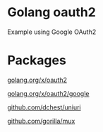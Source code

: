# Golang oauth2

Example using Google OAuth2

# Packages

[golang.org/x/oauth2](https://godoc.org/golang.org/x/oauth2)

[golang.org/x/oauth2/google](https://godoc.org/golang.org/x/oauth2/google)

[github.com/dchest/uniuri](https://github.com/dchest/uniuri)

[github.com/gorilla/mux](https://github.com/gorilla/mux)